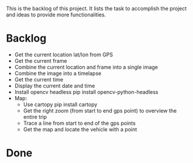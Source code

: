 This is the backlog of this project.
It lists the task to accomplish the project 
and ideas to provide more functionalities.

# Backlog
- Get the current location lat/lon from GPS
- Get the current frame
- Combine the current location and frame into a single image
- Combine the image into a timelapse
- Get the current time
- Display the current date and time
- Install opencv headless pip install opencv-python-headless
- Map:
  - Use cartopy pip install cartopy
  - Get the right zoom (from start to end gps point) to overview the entire trip
  - Trace a line from start to end of the gps points  
  - Get the map and locate the vehicle with a point

# Done
